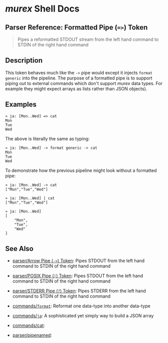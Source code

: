 # _murex_ Shell Docs

## Parser Reference: Formatted Pipe (`=>`) Token

> Pipes a reformatted STDOUT stream from the left hand command to STDIN of the right hand command

## Description

This token behaves much like the `->` pipe would except it injects `format
generic` into the pipeline. The purpose of a formatted pipe is to support
piping out to external commands which don't support _murex_ data types. For
example they might expect arrays as lists rather than JSON objects).



## Examples

    » ja: [Mon..Wed] => cat
    Mon
    Tue
    Wed
    
The above is literally the same as typing:

    » ja: [Mon..Wed] -> format generic -> cat
    Mon
    Tue
    Wed
    
To demonstrate how the previous pipeline might look without a formatted pipe:

    » ja: [Mon..Wed] -> cat
    ["Mon","Tue","Wed"]
    
    » ja: [Mon..Wed] | cat
    ["Mon","Tue","Wed"]
    
    » ja: [Mon..Wed]
    [
        "Mon",
        "Tue",
        "Wed"
    ]

## See Also

* [parser/Arrow Pipe (`->`) Token](../parser/pipearrow.md):
  Pipes STDOUT from the left hand command to STDIN of the right hand command
* [parser/POSIX Pipe (`|`) Token](../parser/pipeposix.md):
  Pipes STDOUT from the left hand command to STDIN of the right hand command
* [parser/STDERR Pipe (`?`) Token](../parser/pipeerr.md):
  Pipes STDERR from the left hand command to STDIN of the right hand command
* [commands/`format`](../commands/format.md):
  Reformat one data-type into another data-type
* [commands/`ja`](../commands/ja.md):
  A sophisticated yet simply way to build a JSON array
* [commands/cat](../commands/cat.md):
  
* [parser/pipenamed](../parser/pipenamed.md):
  